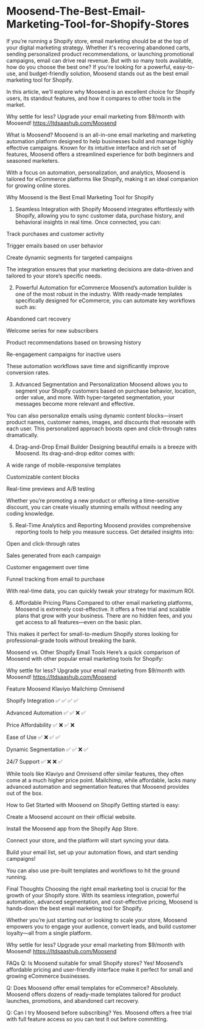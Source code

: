 # Moosend-The-Best-Email-Marketing-Tool-for-Shopify-Stores


If you’re running a Shopify store, email marketing should be at the top of your digital marketing strategy. Whether it's recovering abandoned carts, sending personalized product recommendations, or launching promotional campaigns, email can drive real revenue. But with so many tools available, how do you choose the best one? If you're looking for a powerful, easy-to-use, and budget-friendly solution, Moosend stands out as the best email marketing tool for Shopify.

In this article, we’ll explore why Moosend is an excellent choice for Shopify users, its standout features, and how it compares to other tools in the market.


Why settle for less? Upgrade your email marketing from $9/month with Moosend! https://ltdsaashub.com/Moosend

What is Moosend?
Moosend is an all-in-one email marketing and marketing automation platform designed to help businesses build and manage highly effective campaigns. Known for its intuitive interface and rich set of features, Moosend offers a streamlined experience for both beginners and seasoned marketers.

With a focus on automation, personalization, and analytics, Moosend is tailored for eCommerce platforms like Shopify, making it an ideal companion for growing online stores.

Why Moosend is the Best Email Marketing Tool for Shopify
1. Seamless Integration with Shopify
Moosend integrates effortlessly with Shopify, allowing you to sync customer data, purchase history, and behavioral insights in real time. Once connected, you can:

Track purchases and customer activity

Trigger emails based on user behavior

Create dynamic segments for targeted campaigns

The integration ensures that your marketing decisions are data-driven and tailored to your store’s specific needs.

2. Powerful Automation for eCommerce
Moosend’s automation builder is one of the most robust in the industry. With ready-made templates specifically designed for eCommerce, you can automate key workflows such as:

Abandoned cart recovery

Welcome series for new subscribers

Product recommendations based on browsing history

Re-engagement campaigns for inactive users

These automation workflows save time and significantly improve conversion rates.

3. Advanced Segmentation and Personalization
Moosend allows you to segment your Shopify customers based on purchase behavior, location, order value, and more. With hyper-targeted segmentation, your messages become more relevant and effective.

You can also personalize emails using dynamic content blocks—insert product names, customer names, images, and discounts that resonate with each user. This personalized approach boosts open and click-through rates dramatically.

4. Drag-and-Drop Email Builder
Designing beautiful emails is a breeze with Moosend. Its drag-and-drop editor comes with:

A wide range of mobile-responsive templates

Customizable content blocks

Real-time previews and A/B testing

Whether you’re promoting a new product or offering a time-sensitive discount, you can create visually stunning emails without needing any coding knowledge.

5. Real-Time Analytics and Reporting
Moosend provides comprehensive reporting tools to help you measure success. Get detailed insights into:

Open and click-through rates

Sales generated from each campaign

Customer engagement over time

Funnel tracking from email to purchase

With real-time data, you can quickly tweak your strategy for maximum ROI.

6. Affordable Pricing Plans
Compared to other email marketing platforms, Moosend is extremely cost-effective. It offers a free trial and scalable plans that grow with your business. There are no hidden fees, and you get access to all features—even on the basic plan.

This makes it perfect for small-to-medium Shopify stores looking for professional-grade tools without breaking the bank.

Moosend vs. Other Shopify Email Tools
Here’s a quick comparison of Moosend with other popular email marketing tools for Shopify:


Why settle for less? Upgrade your email marketing from $9/month with Moosend! https://ltdsaashub.com/Moosend

Feature	Moosend	Klaviyo	Mailchimp	Omnisend

Shopify Integration	✅	✅	✅	✅

Advanced Automation	✅	✅	❌	✅

Price Affordability	✅	❌	✅	❌

Ease of Use	✅	❌	✅	✅

Dynamic Segmentation	✅	✅	❌	✅

24/7 Support	✅	❌	❌	✅

While tools like Klaviyo and Omnisend offer similar features, they often come at a much higher price point. Mailchimp, while affordable, lacks many advanced automation and segmentation features that Moosend provides out of the box.

How to Get Started with Moosend on Shopify
Getting started is easy:

Create a Moosend account on their official website.

Install the Moosend app from the Shopify App Store.

Connect your store, and the platform will start syncing your data.

Build your email list, set up your automation flows, and start sending campaigns!

You can also use pre-built templates and workflows to hit the ground running.

Final Thoughts
Choosing the right email marketing tool is crucial for the growth of your Shopify store. With its seamless integration, powerful automation, advanced segmentation, and cost-effective pricing, Moosend is hands-down the best email marketing tool for Shopify.

Whether you’re just starting out or looking to scale your store, Moosend empowers you to engage your audience, convert leads, and build customer loyalty—all from a single platform.


Why settle for less? Upgrade your email marketing from $9/month with Moosend! https://ltdsaashub.com/Moosend

FAQs
Q: Is Moosend suitable for small Shopify stores?
Yes! Moosend’s affordable pricing and user-friendly interface make it perfect for small and growing eCommerce businesses.

Q: Does Moosend offer email templates for eCommerce?
Absolutely. Moosend offers dozens of ready-made templates tailored for product launches, promotions, and abandoned cart recovery.

Q: Can I try Moosend before subscribing?
Yes. Moosend offers a free trial with full feature access so you can test it out before committing.

